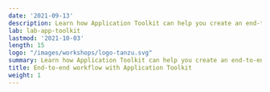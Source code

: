 ```yaml
---
date: '2021-09-13'
description: Learn how Application Toolkit can help you create an end-to-end workflow
lab: lab-app-toolkit
lastmod: '2021-10-03'
length: 15
logo: "/images/workshops/logo-tanzu.svg"
summary: Learn how Application Toolkit can help you create an end-to-end workflow
title: End-to-end workflow with Application Toolkit
weight: 1
---
```

